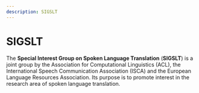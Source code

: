 ```yaml
---
description: SIGSLT
---
```


# SIGSLT

The **Special Interest Group on Spoken Language Translation** (**SIGSLT**) is a joint group by the Association for Computational Linguistics (ACL), the International Speech Communication Association (ISCA) and the European Language Resources Association. Its purpose is to promote interest in the research area of spoken language translation.
